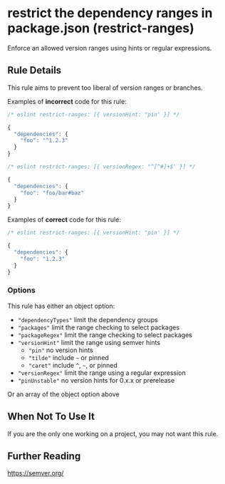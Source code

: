 # restrict the dependency ranges in package.json (restrict-ranges)

Enforce an allowed version ranges using hints or regular expressions.


## Rule Details

This rule aims to prevent too liberal of version ranges or branches.

Examples of **incorrect** code for this rule:

```js
/* eslint restrict-ranges: [{ versionHint: "pin' }] */

{
  "dependencies": {
    "foo": "^1.2.3"
  }
}
```

```js
/* eslint restrict-ranges: [{ versionRegex: "^[^#]+$' }] */

{
  "dependencies": {
    "foo": "foo/bar#baz"
  }
}
```

Examples of **correct** code for this rule:

```js
/* eslint restrict-ranges: [{ versionHint: "pin' }] */

{
  "dependencies": {
    "foo": "1.2.3"
  }
}
```

### Options

This rule has either an object option:

* `"dependencyTypes"` limit the dependency groups
* `"packages"` limit the range checking to select packages
* `"packageRegex"` limit the range checking to select packages
* `"versionHint"` limit the range using semver hints
  * `"pin"` no version hints
  * `"tilde"` include `~` or pinned
  * `"caret"` include `^`, `~`, or pinned
* `"versionRegex"` limit the range using a regular expression
* `"pinUnstable"` no version hints for 0.x.x or prerelease

Or an array of the object option above

## When Not To Use It

If you are the only one working on a project, you may not want this rule.

## Further Reading

https://semver.org/
